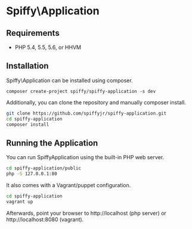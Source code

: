 # Spiffy\Application

## Requirements
* PHP 5.4, 5.5, 5.6, or HHVM

## Installation
Spiffy\Application can be installed using composer.

`composer create-project spiffy/spiffy-application -s dev`

Additionally, you can clone the repository and manually composer install.

```sh
git clone https://github.com/spiffyjr/spiffy-application.git
cd spiffy-application
composer install
```

## Running the Application

You can run SpiffyApplication using the built-in PHP web server.

```sh
cd spiffy-application/public
php -S 127.0.0.1:80
```

It also comes with a Vagrant/puppet configuration.

```sh
cd spiffy-application
vagrant up
```

Afterwards, point your browser to http://localhost (php server) or http://localhost:8080 (vagrant).

